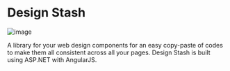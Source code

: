 # Design Stash

![image](https://assets.lojhiic.com/pattern_library/images/screenshots/components_page.png)

A library for your web design components for an easy copy-paste of codes to make them all consistent across all your pages. Design Stash is built using ASP.NET with AngularJS.

